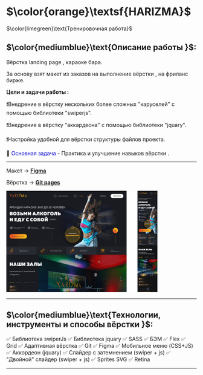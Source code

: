 # $\color{orange}\textsf{HARIZMA}$

$\color{limegreen}\text{Тренировочная работа}$

## $\color{mediumblue}\text{Описание работы }$:

Вёрстка landing page , караоке бара.

За основу взят макет из заказов на выполнение вёрстки , на фриланс бирже.

**Цели и задачи работы :**

❗Внедрение в вёрстку нескольких более сложных "каруселей" с помощью библиотеки "swiperjs".

❗Внедрение в вёрстку "аккардеона" с помощью библиотеки "jquary".

❗Настройка удобной для вёрстки структуры файлов проекта.

🎯 <span style="color:mediumblue">Основная задача</span> - Практика и улучшение навыков вёрстки .

---

Макет -> [**Figma**](<https://www.figma.com/proto/Pn4XcYq2wK7M4Gn9HrN8VV/%D0%9A%D0%B0%D1%80%D0%B0%D0%BE%D0%BA%D0%B5-%D0%BA%D0%BB%D1%83%D0%B1-%2B-(Copy)?node-id=0-1&t=LDtVezCuLEUAksij-1>)

Вёрстка -> [**Git pages**](https://artiom-work.github.io/HARIZMA/)

<img src="images/website/preview-readme-image 1.png" width="400" alt="Изображение макета страницы">

---

## $\color{mediumblue}\text{Технологии, инструменты и способы вёрстки }$:

✅ Библиотека swiperJs
✅ Библиотека jquary
✅ SASS
✅ БЭМ
✅ Flex
✅ Grid
✅ Адаптивная вёрстка
✅ Git
✅ Figma
✅ Мобильное меню (CSS+JS)
✅ Аккордеон (jquary)
✅ Слайдер с затемнением (swiper + js)
✅ "Двойной" слайдер (swiper + js)
✅ Sprites SVG
✅ Retina

---
